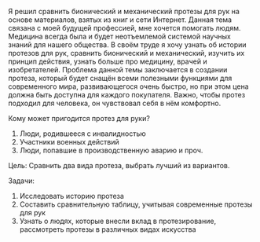  Я решил сравнить бионический и механический протезы для рук на основе материалов, взятых из книг и сети Интернет. Данная тема связана с моей будущей профессией, мне хочется помогать людям. Медицина всегда была и будет неотъемлемой системой научных знаний для нашего общества. В своём труде я хочу узнать об истории протезов для рук, сравнить бионический и механический, изучить их принцип действия, узнать больше про медицину, врачей и изобретателей.
 Проблема данной темы заключается в создании протеза, который будет снащён всеми полезными функциями для современного мира, развивающегося очень быстро, но при этом цена должна быть доступна для каждого покупателя. Важно, чтобы протез подходил для человека, он чувствовал себя в нём комфортно.

 Кому может пригодится протез для руки?
1.	Люди, родившееся с инвалидностью
2.	Участники военных действий
3.	Люди, попавшие в производственную аварию и проч.

 Цель:
Сравнить два вида протеза, выбрать лучший из вариантов.

 Задачи:
1.	Исследовать историю протеза 
2.	Составить сравнительную таблицу, учитывая современные протезы для рук
3.	Узнать о людях, которые внесли вклад в протезирование, рассмотреть протезы в различных видах искусства
